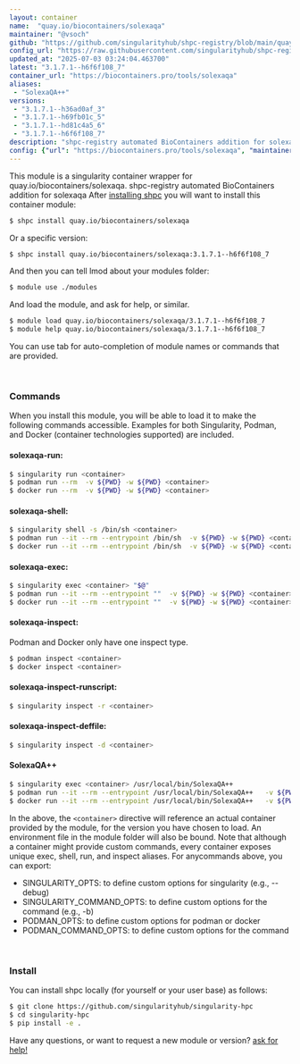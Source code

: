```yaml
---
layout: container
name:  "quay.io/biocontainers/solexaqa"
maintainer: "@vsoch"
github: "https://github.com/singularityhub/shpc-registry/blob/main/quay.io/biocontainers/solexaqa/container.yaml"
config_url: "https://raw.githubusercontent.com/singularityhub/shpc-registry/main/quay.io/biocontainers/solexaqa/container.yaml"
updated_at: "2025-07-03 03:24:04.463700"
latest: "3.1.7.1--h6f6f108_7"
container_url: "https://biocontainers.pro/tools/solexaqa"
aliases:
 - "SolexaQA++"
versions:
 - "3.1.7.1--h36ad0af_3"
 - "3.1.7.1--h69fb01c_5"
 - "3.1.7.1--hd81c4a5_6"
 - "3.1.7.1--h6f6f108_7"
description: "shpc-registry automated BioContainers addition for solexaqa"
config: {"url": "https://biocontainers.pro/tools/solexaqa", "maintainer": "@vsoch", "description": "shpc-registry automated BioContainers addition for solexaqa", "latest": {"3.1.7.1--h6f6f108_7": "sha256:71f87db64b92d3394bc9592349c0ce92eb4eb87e38a573e62c57636e1f330478"}, "tags": {"3.1.7.1--h36ad0af_3": "sha256:88488a2fb8fec3bff0bfa2570abb52c303a849d63e56863ba2f6c1ad05a08c8c", "3.1.7.1--h69fb01c_5": "sha256:305d7af6bee54aba343ebceef101981ef343bd53112d4f64f83e964d3c51a5f0", "3.1.7.1--hd81c4a5_6": "sha256:e26fa29e08d3e0ab200c8992a90a4d7c97359c81f6ba4dd17f0f29fa2c62c34c", "3.1.7.1--h6f6f108_7": "sha256:71f87db64b92d3394bc9592349c0ce92eb4eb87e38a573e62c57636e1f330478"}, "docker": "quay.io/biocontainers/solexaqa", "aliases": {"SolexaQA++": "/usr/local/bin/SolexaQA++"}}
---
```


This module is a singularity container wrapper for quay.io/biocontainers/solexaqa.
shpc-registry automated BioContainers addition for solexaqa
After [installing shpc](#install) you will want to install this container module:


```bash
$ shpc install quay.io/biocontainers/solexaqa
```

Or a specific version:

```bash
$ shpc install quay.io/biocontainers/solexaqa:3.1.7.1--h6f6f108_7
```

And then you can tell lmod about your modules folder:

```bash
$ module use ./modules
```

And load the module, and ask for help, or similar.

```bash
$ module load quay.io/biocontainers/solexaqa/3.1.7.1--h6f6f108_7
$ module help quay.io/biocontainers/solexaqa/3.1.7.1--h6f6f108_7
```

You can use tab for auto-completion of module names or commands that are provided.

<br>

### Commands

When you install this module, you will be able to load it to make the following commands accessible.
Examples for both Singularity, Podman, and Docker (container technologies supported) are included.

#### solexaqa-run:

```bash
$ singularity run <container>
$ podman run --rm  -v ${PWD} -w ${PWD} <container>
$ docker run --rm  -v ${PWD} -w ${PWD} <container>
```

#### solexaqa-shell:

```bash
$ singularity shell -s /bin/sh <container>
$ podman run --it --rm --entrypoint /bin/sh  -v ${PWD} -w ${PWD} <container>
$ docker run --it --rm --entrypoint /bin/sh  -v ${PWD} -w ${PWD} <container>
```

#### solexaqa-exec:

```bash
$ singularity exec <container> "$@"
$ podman run --it --rm --entrypoint ""  -v ${PWD} -w ${PWD} <container> "$@"
$ docker run --it --rm --entrypoint ""  -v ${PWD} -w ${PWD} <container> "$@"
```

#### solexaqa-inspect:

Podman and Docker only have one inspect type.

```bash
$ podman inspect <container>
$ docker inspect <container>
```

#### solexaqa-inspect-runscript:

```bash
$ singularity inspect -r <container>
```

#### solexaqa-inspect-deffile:

```bash
$ singularity inspect -d <container>
```


#### SolexaQA++

```bash
$ singularity exec <container> /usr/local/bin/SolexaQA++
$ podman run --it --rm --entrypoint /usr/local/bin/SolexaQA++   -v ${PWD} -w ${PWD} <container> -c " $@"
$ docker run --it --rm --entrypoint /usr/local/bin/SolexaQA++   -v ${PWD} -w ${PWD} <container> -c " $@"
```



In the above, the `<container>` directive will reference an actual container provided
by the module, for the version you have chosen to load. An environment file in the
module folder will also be bound. Note that although a container
might provide custom commands, every container exposes unique exec, shell, run, and
inspect aliases. For anycommands above, you can export:

 - SINGULARITY_OPTS: to define custom options for singularity (e.g., --debug)
 - SINGULARITY_COMMAND_OPTS: to define custom options for the command (e.g., -b)
 - PODMAN_OPTS: to define custom options for podman or docker
 - PODMAN_COMMAND_OPTS: to define custom options for the command

<br>

### Install

You can install shpc locally (for yourself or your user base) as follows:

```bash
$ git clone https://github.com/singularityhub/singularity-hpc
$ cd singularity-hpc
$ pip install -e .
```

Have any questions, or want to request a new module or version? [ask for help!](https://github.com/singularityhub/singularity-hpc/issues)